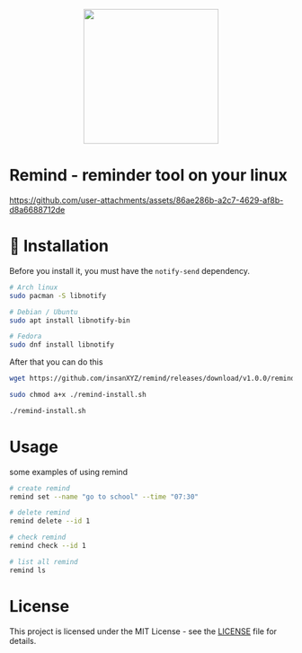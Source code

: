 <p align="center">
    <img src="https://github.com/user-attachments/assets/03067a06-abb5-445f-ba6a-0963af32e7fe" width="240"/>
</p>

# Remind - reminder tool on your linux

https://github.com/user-attachments/assets/86ae286b-a2c7-4629-af8b-d8a6688712de


# 💾 Installation
Before you install it, you must have the ``notify-send`` dependency. 

```bash
# Arch linux
sudo pacman -S libnotify

# Debian / Ubuntu
sudo apt install libnotify-bin

# Fedora
sudo dnf install libnotify
```

After that you can do this

```bash
wget https://github.com/insanXYZ/remind/releases/download/v1.0.0/remind-install.sh

sudo chmod a+x ./remind-install.sh

./remind-install.sh
```

# Usage
some examples of using remind
```bash
# create remind
remind set --name "go to school" --time "07:30"

# delete remind
remind delete --id 1

# check remind
remind check --id 1

# list all remind
remind ls
```

# License

This project is licensed under the MIT License - see the [LICENSE](./LICENSE) file for details.
